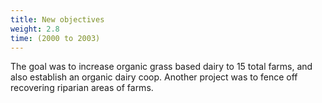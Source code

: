 ```yaml
---
title: New objectives
weight: 2.8
time: (2000 to 2003)
---
```

The goal was to increase organic grass based dairy to 15 total farms, and also establish an organic dairy coop. Another project was to fence off recovering riparian areas of farms.
